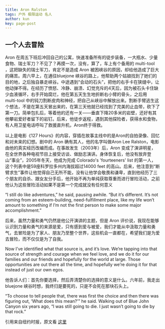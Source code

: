 ```yaml
---
title: Aron Ralston
tags: 户外 极限运动 名人
author: kun
key: page-post
---  
```


## 一个人去冒险

>
Aron 在周五下班后冲回自己的公寓，快速准备所有的徒步装备，一大瓶水、少量食物、瑞士军刀？不见了？再摸一次，没有，算了，车上有个备用的 multi-tool ，这把缺失的瑞士军刀，肯定不是造成 Aron 被困峡谷的原因，却给他造成了巨大的痛苦。周六早上，在通往bluejone 峡谷的路上，他帮助两个姑娘找到了她们的目的地，之后独自暴走峡谷。中途遇到“会动的石头”，把他的右手卡在狭缝中，让他动弹不得。在经历了愤怒、冷静、崩溃、幻觉充斥的4天后，因为被石头卡住缺少血液循环，右手开始腐烂，他在第五天生生地折断右小臂的骨头，之后用 multi-tool 中的钝刀割断皮肉和神经，把自己从峡谷中解放出来。割断手臂逃生这个想法，不是在第五天冒出来的，在第三天他就已经找到了完美的止血带，砍下了第一刀。简单包扎后，等着他的还有一关——垂直下降20多米的岩壁，还好有其他攀岩爱好者留下的岩钉。后来，他徒步返程，遇到其他探险者，获得水和食物，有人用卫星电话呼叫了救援直升机，Aron终于得救。
>

以上是电影《127 Hours》的内容，穿插在故事主线中的是Aron的自拍录像、回忆和对未来的幻想。剧中的 Aron 确有其人，他的名字叫做Aron Lee Ralston，电影由他的真实经历改编而成。在事故发生（2003年）后，Aron 变成了演讲明星，在全世界各种电视节目上接受访谈、做励志演讲。身体恢复后，他没有放弃登山“事业”，2005年冬天，他成为完成 Colorado's 'fourteeners' list 的第一人，这个列表中是59座科罗拉多州内海拔超过14000 feet 的高山。后来，他注意到“断臂求生”事件让他觉得自己无所不能，没有让他学会敬畏和谦卑，直到他经历了三个朋友的自杀、跟女友分手后，他开始不再为单纯获取尊重而进行冒险活动，之前他认为这些冒险活动如果不是第一个完成就没有任何意义


>
“I still do like adventures,” he said, pausing awhile. “But it’s different. It’s not coming from an esteem-building, need-fulfillment place, like my life won’t amount to something if I’m not the first person to make some major accomplishment.”
>


后来，虽然力量和勇气仍然是他公开演讲的主题，但是 Aron 评价说，我现在能够认识到力量和勇气的来源是爱，只有感到爱与被爱，我们才能从中汲取力量和勇气，去冒险是为了家人、朋友乃至整个世界，这些机会一直都在，希望我们是为爱去冒险，而不仅仅是为了自我。

>
Now I’ve identified what that source is, and it’s love. We’re tapping into that source of strength and courage when we feel love, and we do it for our families and our friends and hopefully for the world at large. Those opportunities are out there all the time, and hopefully we’re doing it for that instead of just our own egos.
>

他告诉人们：首先你要选择，然后弄清楚你的选择的意义是什么。六年前，我走出 bluejone 峡谷时想，我终归是要死的，只是不会死在那块石头上。

>
“To choose to tell people that, there was first the choice and then there was figuring out, ‘What does this mean?’” he said. Walking out of Blue John Canyon six years ago, “I was still going to die. I just wasn’t going to die by that rock.”
>

引用来自纽约时报，原文看 [这里](https://www.nytimes.com/2009/03/31/sports/othersports/01ralston.html)